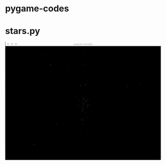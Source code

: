 # pygame-codes

# stars.py

![stars](https://github.com/owenliang/pygame-codes/blob/master/stars.gif?raw=true)

